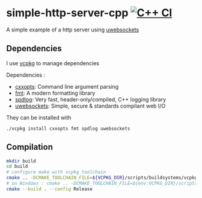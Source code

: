 # simple-http-server-cpp [![C++ CI](https://github.com/edmBernard/simple-http-server-cpp/workflows/C++%20CI/badge.svg?branch=master)](https://github.com/edmBernard/simple-http-server-cpp/actions)

A simple example of a http server using [uwebsockets](https://github.com/uNetworking/uWebSockets)

## Dependencies

I use [vcpkg](https://github.com/Microsoft/vcpkg) to manage dependencies

Dependencies :
- [cxxopts](https://github.com/jarro2783/cxxopts): Command line argument parsing
- [fmt](https://fmt.dev/latest/index.html): A modern formatting library
- [spdlog](https://github.com/gabime/spdlog): Very fast, header-only/compiled, C++ logging library
- [uwebsockets](https://github.com/uNetworking/uWebSockets): Simple, secure & standards compliant web I/O

They can be installed with
```
./vcpkg install cxxopts fmt spdlog uwebsockets
```

## Compilation

```bash
mkdir build
cd build
# configure make with vcpkg toolchain
cmake .. -DCMAKE_TOOLCHAIN_FILE=${VCPKG_DIR}/scripts/buildsystems/vcpkg.cmake
# on Windows : cmake .. -DCMAKE_TOOLCHAIN_FILE=${env:VCPKG_DIR}/scripts/buildsystems/vcpkg.cmake
cmake --build . --config Release
```
